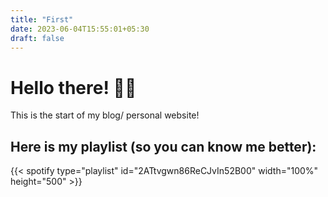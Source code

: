 ```yaml
---
title: "First"
date: 2023-06-04T15:55:01+05:30
draft: false
---
```


# Hello there! 👋🏻

This is the start of my blog/ personal website!

## Here is my playlist (so you can know me better):

{{< spotify type="playlist" id="2ATtvgwn86ReCJvIn52B00" width="100%" height="500" >}}